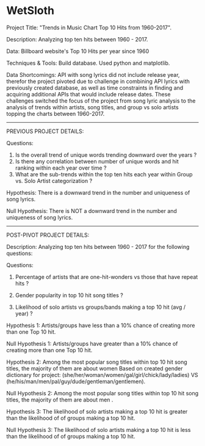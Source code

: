 # WetSloth
Project Title: "Trends in Music Chart Top 10 Hits from 1960-2017".

Description: Analyzing top ten hits between 1960 - 2017.

Data: Billboard website's Top 10 Hits per year since 1960

Techniques & Tools: Build database. Used python and matplotlib.

Data Shortcomings: API with song lyrics did not include release year, therefor the project pivoted due to challenge in combining API lyrics with previously created database, as well as time constraints in finding and acquiring additional APIs that would include release dates. These challenges switched the focus of the project from song lyric analysis to the analysis of trends within artists, song titles, and group vs solo artists topping the charts between 1960-2017.

---------------------------------------------------------------------------------------------------------------------------------------

PREVIOUS PROJECT DETAILS:

Questions:
1)	Is the overall trend of unique words trending downward over the years ?
2)	Is there any correlation between number of unique words and hit ranking within each year over time ?
3)	What are the sub-trends within the top ten hits each year within Group vs. Solo Artist categorization ?

Hypothesis: There is a downward trend in the number and uniqueness of song lyrics.

Null Hypothesis: There is NOT a downward trend in the number and uniqueness of song lyrics.

---------------------------------------------------------------------------------------------------------------------------------------

POST-PIVOT PROJECT DETAILS:

Description: Analyzing top ten hits between 1960 - 2017 for the following questions:

Questions:
1) Percentage of artists that are one-hit-wonders vs those that have repeat hits ?

2) Gender popularity in top 10 hit song titles ?

3) Likelihood of solo artists vs groups/bands making a top 10 hit (avg / year) ?

Hypothesis 1: Artists/groups have less than a 10% chance of creating more than one Top 10 hit.

Null Hypothesis 1: Artists/groups have greater than a 10% chance of creating more than one Top 10 hit.

Hypothesis 2: Among the most popular song titles within top 10 hit song titles, the majority of them are about women 
Based on created gender dictionary for project: (she/her/woman/women/gal/girl/chick/lady/ladies) VS (he/his/man/men/pal/guy/dude/gentleman/gentlemen).

Null Hypothesis 2: Among the most popular song titles within top 10 hit song titles, the majority of them are about men .

Hypothesis 3: The likelihood of solo artists making a top 10 hit is greater than the likelihood of of groups making a top 10 hit.

Null Hypothesis 3: The likelihood of solo artists making a top 10 hit is less than the likelihood of of groups making a top 10 hit.


